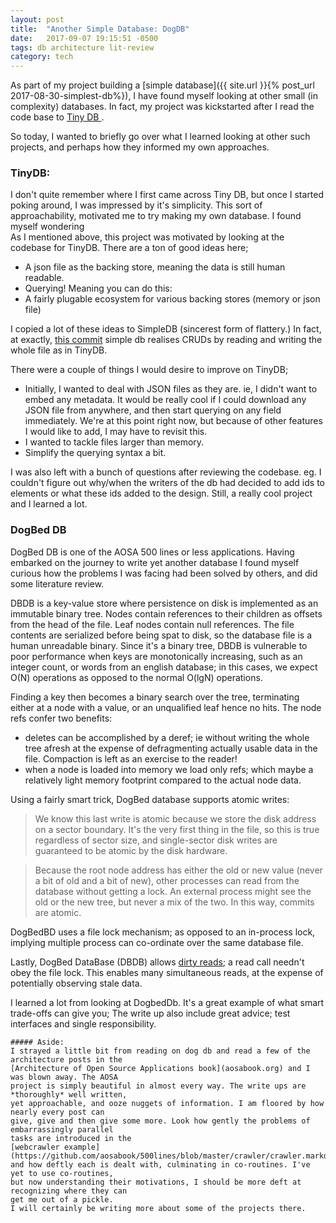 ```yaml
---
layout: post
title:  "Another Simple Database: DogDB"
date:   2017-09-07 19:15:51 -0500
tags: db architecture lit-review
category: tech
---
```


As part of my project building a [simple database]({{ site.url }}{% post_url 2017-08-30-simplest-db%}), I have found myself looking at other small (in complexity) databases. In fact, my project was kickstarted after I read the code base to [ Tiny DB ](https://github.com/msiemens/tinydb). 

So today, I wanted to briefly go over what I learned looking at other such projects, and perhaps how they informed my own approaches. 

### TinyDB: 
I don't quite remember where I first came across Tiny DB, but once I started poking around, I was impressed by it's simplicity. This sort of approachability, motivated me to try making my own database. I found myself wondering  
As I mentioned above, this project was motivated by looking at the codebase for TinyDB. There are a ton of good ideas here;
* A json file as the backing store, meaning the data is still human readable. 
* Querying! Meaning you can do this:
* A fairly plugable ecosystem for various backing stores (memory or json file)
     
I copied a lot of these ideas to SimpleDB (sincerest form of flattery.) In fact, at exactly, [this commit](https://github.com/machira/SimpleDB/commit/0e91091a5de988c2503fb3bb7762f70df6112bc3) simple db realises CRUDs by reading and writing the whole file as in TinyDB. 
     
There were a couple of things I would desire to improve on TinyDB;
* Initially, I wanted to deal with JSON files as they are. ie, I didn't want to embed any metadata. It would be really cool if I could download any JSON file from anywhere, and then start querying on any field immediately. We're at this point right now, but because of other features I would like to add, I may have to revisit this.
* I wanted to tackle files larger than memory. 
* Simplify the querying syntax a bit.

I was also left with a bunch of questions after reviewing the codebase. eg. I couldn't figure out why/when the writers of the db had decided to add ids to elements or what these ids added to the design. Still, a really cool project and I learned a lot.  


### DogBed DB

DogBed DB is one of the AOSA 500 lines or less applications. Having embarked on the journey to write yet another database I found myself curious how the problems I was facing had been solved by others, and did some literature review.

DBDB is a key-value store where persistence on disk is implemented as an immutable binary tree. Nodes contain references to their children as offsets from the head of the file. Leaf nodes contain null references. The file contents are serialized before being spat to disk, so the database file is a human unreadable binary. Since it's a binary tree, DBDB is vulnerable to poor performance when keys are monotonically increasing, such as an integer count, or words from an english database; in this cases, we expect O(N) operations as opposed to the normal O(lgN) operations. 
 
 Finding a key then becomes a binary search over the tree, terminating either at a node with a value, or an unqualified leaf hence no hits.
 The node refs confer two benefits: 
 * deletes can be accomplished by a deref; ie without writing the whole tree afresh at the expense of defragmenting actually usable data in the file. Compaction is left as an exercise to the reader!
 * when a node is loaded into memory we load only refs; which maybe a relatively light memory footprint compared to the actual node data.
 
 Using a fairly smart trick, DogBed database supports atomic writes:
 >We know this last write is atomic because we store the disk address on a sector boundary. It's the very first thing in the file, so this is true regardless of sector size, and single-sector disk writes are guaranteed to be atomic by the disk hardware.
   
 >Because the root node address has either the old or new value (never a bit of old and a bit of new), other processes can read from the database without getting a lock. An external process might see the old or the new tree, but never a mix of the two. In this way, commits are atomic.

DogBedBD uses a file lock mechanism; as opposed to an in-process lock, implying multiple process can co-ordinate over the same database file.

Lastly, DogBed DataBase (DBDB) allows [dirty reads](https://en.wikipedia.org/wiki/Isolation_(database_systems)#Dirty_reads); a read call needn't obey the file lock. This enables many simultaneous reads, at the expense of potentially observing stale data. 

I learned a lot from looking at DogbedDb. It's a great example of what smart trade-offs can give you; The write up also include great advice; test interfaces and single responsibility.

    ##### Aside: 
    I strayed a little bit from reading on dog db and read a few of the architecture posts in the
    [Architecture of Open Source Applications book](aosabook.org) and I was blown away. The AOSA
    project is simply beautiful in almost every way. The write ups are *thoroughly* well written, 
    yet approachable, and ooze nuggets of information. I am floored by how nearly every post can
    give, give and then give some more. Look how gently the problems of embarrassingly parallel
    tasks are introduced in the 
    [webcrawler example](https://github.com/aosabook/500lines/blob/master/crawler/crawler.markdown) 
    and how deftly each is dealt with, culminating in co-routines. I've yet to use co-routines, 
    but now understanding their motivations, I should be more deft at recognizing where they can
    get me out of a pickle.  
    I will certainly be writing more about some of the projects there. 
